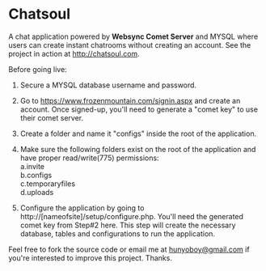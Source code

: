 Chatsoul
========

A chat application powered by <b>Websync Comet Server</b> and MYSQL where users can create instant chatrooms without creating an account. See the project in action at http://chatsoul.com.


Before going live:

1. Secure a MYSQL database username and password.

2. Go to https://www.frozenmountain.com/signin.aspx and create an account.
   Once signed-up, you'll need to generate a "comet key" to use their comet server.

3. Create a folder and name it "configs" inside the root of the application.

4. Make sure the following folders exist on the root of the application and have proper read/write(775) permissions:<br />
   a.invite<br />
   b.configs<br />
   c.temporaryfiles<br />
   d.uploads
   
5. Configure the application by going to http://[nameofsite]/setup/configure.php. You'll need the generated comet key from Step#2 here.
   This step will create the necessary database, tables and configurations to run the application.
   


Feel free to fork the source code or email me at hunyoboy@gmail.com if you're interested to improve this project. Thanks. 
